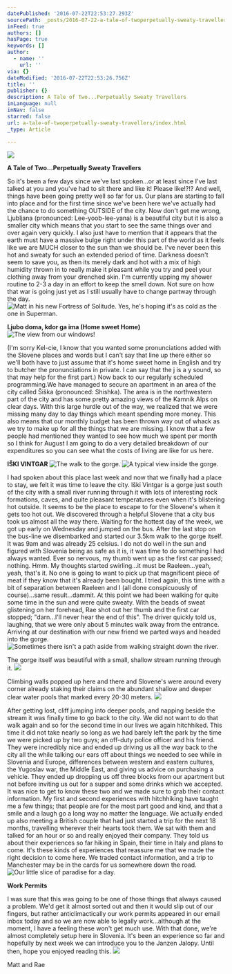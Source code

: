 ```yaml
---
datePublished: '2016-07-22T22:53:27.293Z'
sourcePath: _posts/2016-07-22-a-tale-of-twoperpetually-sweaty-travellers.md
inFeed: true
authors: []
hasPage: true
keywords: []
author:
  - name: ''
    url: ''
via: {}
dateModified: '2016-07-22T22:53:26.756Z'
title: ''
publisher: {}
description: A Tale of Two...Perpetually Sweaty Travellers
inLanguage: null
inNav: false
starred: false
url: a-tale-of-twoperpetually-sweaty-travellers/index.html
_type: Article

---
```

![](https://imgflo.herokuapp.com/graph/vahj1ThiexotieMo/b3d7985202592f4f9e96cd5353e3743d/croprotate.jpg?cropheight=3457&cropwidth=5184&degrees=0&input=https%3A%2F%2Fthe-grid-user-content.s3-us-west-2.amazonaws.com%2F6918ba76-e071-45be-94b9-ef1c5a21b21c.jpg&x=0&y=0)

**A Tale of Two...Perpetually Sweaty Travellers**

So it's been a few days since we've last spoken...or at least since I've last talked at you and you've had to sit there and like it! Please like!?!? And well, things have been going pretty well so far for us. Our plans are starting to fall into place and for the first time since we've been here we've actually had the chance to do something OUTSIDE of the city. Now don't get me wrong, Ljubljana (pronounced: Lee-yoob-lee-yana) is a beautiful city but it is also a smaller city which means that you start to see the same things over and over again very quickly. I also just have to mention that it appears that the earth must have a massive bulge right under this part of the world as it feels like we are MUCH closer to the sun than we should be. I've never been this hot and sweaty for such an extended period of time. Darkness doesn't seem to save you, as then its merely dark and hot with a mix of high humidity thrown in to really make it pleasant while you try and peel your clothing away from your drenched skin. I'm currently upping my shower routine to 2-3 a day in an effort to keep the smell down. Not sure on how that war is going just yet as I still usually have to change partway through the day.
![Matt in his new Fortress of Solitude.  Yes, he's hoping it's as cold as the one in Superman. ](https://the-grid-user-content.s3-us-west-2.amazonaws.com/98fe5c9f-31a5-4078-8394-640514bdc3c5.jpg)

**Ljubo doma, kdor ga ima (Home sweet Home)**
![The view from our windows!](https://the-grid-user-content.s3-us-west-2.amazonaws.com/0058faa3-7c9e-43c2-91a5-dea70f4c2727.jpg)

(I'm sorry Kel-cie, I know that you wanted some pronunciations added with the Slovene places and words but I can't say that line up there either so we'll both have to just assume that it's home sweet home in English and try to butcher the pronunciations in private. I can say that the j is a y sound, so that may help for the first part.) Now back to our regularly scheduled programming.We have managed to secure an apartment in an area of the city called Šiška (pronounced: Shishka). The area is in the northwestern part of the city and has some pretty amazing views of the Kamnik Alps on clear days. With this large hurdle out of the way, we realized that we were missing many day to day things which meant spending more money. This also means that our monthly budget has been thrown way out of whack as we try to make up for all the things that we are missing. I know that a few people had mentioned they wanted to see how much we spent per month so I think for August I am going to do a very detailed breakdown of our expenditures so you can see what the costs of living are like for us here.

**IŠKI VINTGAR**
![The walk to the gorge.  ](https://s3-us-west-2.amazonaws.com/the-grid-img/p/2780b71235ae7d868dc2df47fcee2d03b602d8fe.jpg)
![A typical view inside the gorge.  ](https://s3-us-west-2.amazonaws.com/the-grid-img/p/a672a804a0200222486bb50ddbe33c2a6da22538.jpg)

I had spoken about this place last week and now that we finally had a place to stay, we felt it was time to leave the city. Iški Vintgar is a gorge just south of the city with a small river running through it with lots of interesting rock formations, caves, and quite pleasant temperatures even when it's blistering hot outside. It seems to be the place to escape to for the Slovene's when it gets too hot out. We discovered through a helpful Slovene that a city bus took us almost all the way there. Waiting for the hottest day of the week, we got up early on Wednesday and jumped on the bus. After the last stop on the bus-line we disembarked and started our 3.5km walk to the gorge itself. It was 9am and was already 25 celsius. I do not do well in the sun and figured with Slovenia being as safe as it is, it was time to do something I had always wanted. Ever so nervous, my thumb went up as the first car passed; nothing. Hmm. My thoughts started swirling...it must be Raeleen...yeah, yeah, that's it. No one is going to want to pick up that magnificent piece of meat if they know that it's already been bought. I tried again, this time with a bit of separation between Raeleen and I (all done conspicuously of course)...same result...dammit. At this point we had been walking for quite some time in the sun and were quite sweaty. With the beads of sweat glistening on her forehead, Rae shot out her thumb and the first car stopped; "darn...I'll never hear the end of this". The driver quickly told us, laughing, that we were only about 5 minutes walk away from the entrance. Arriving at our destination with our new friend we parted ways and headed into the gorge.
![Sometimes there isn't a path aside from walking straight down the river.](https://imgflo.herokuapp.com/graph/vahj1ThiexotieMo/2f6f6262d88088bf77489b6efc17a462/croprotate.jpg?cropheight=3457&cropwidth=5184&degrees=0&input=https%3A%2F%2Fthe-grid-user-content.s3-us-west-2.amazonaws.com%2Fb1e1d671-023e-443b-97e0-ee07cd2e75be.jpg&x=0&y=0)

The gorge itself was beautiful with a small, shallow stream running through it.
![](https://s3-us-west-2.amazonaws.com/the-grid-img/p/b788fa0ba7a0bce89b49f6f352e14b242476a941.jpg)

Climbing walls popped up here and there and Slovene's were around every corner already staking their claims on the abundant shallow and deeper clear water pools that marked every 20-30 meters.
![](https://imgflo.herokuapp.com/graph/vahj1ThiexotieMo/6960ad5208902a186010fbf3459ea730/croprotate.jpg?cropheight=5184&cropwidth=3457&degrees=0&input=https%3A%2F%2Fthe-grid-user-content.s3-us-west-2.amazonaws.com%2F9f320357-c181-4431-acd8-ed7a1796b461.jpg&x=0&y=0)

After getting lost, cliff jumping into deeper pools, and napping beside the stream it was finally time to go back to the city. We did not want to do that walk again and so for the second time in our lives we again hitchhiked. This time it did not take nearly so long as we had barely left the park by the time we were picked up by two guys; an off-duty police officer and his friend. They were incredibly nice and ended up driving us all the way back to the city all the while talking our ears off about things we needed to see while in Slovenia and Europe, differences between western and eastern cultures, the Yugoslav war, the Middle East, and giving us advice on purchasing a vehicle. They ended up dropping us off three blocks from our apartment but not before inviting us out for a supper and some drinks which we accepted. It was nice to get to know these two and we made sure to grab their contact information. My first and second experiences with hitchhiking have taught me a few things; that people are for the most part good and kind, and that a smile and a laugh go a long way no matter the language. We actually ended up also meeting a British couple that had just started a trip for the next 18 months, travelling wherever their hearts took them. We sat with them and talked for an hour or so and really enjoyed their company. They told us about their experiences so far hiking in Spain, their time in Italy and plans to come. It's these kinds of experiences that reassure me that we made the right decision to come here. We traded contact information, and a trip to Manchester may be in the cards for us somewhere down the road.
![Our little slice of paradise for a day.  ](https://s3-us-west-2.amazonaws.com/the-grid-img/p/7a2ab37deb147c3608a93969b93f8670d8c1810f.jpg)

**Work Permits**

I was sure that this was going to be one of those things that always caused a problem. We'd get it almost sorted out and then it would slip out of our fingers, but rather anticlimactically our work permits appeared in our email inbox today and so we are now able to legally work...although at the moment, I have a feeling these won't get much use. With that done, we're almost completely setup here in Slovenia. It's been an experience so far and hopefully by next week we can introduce you to the Janzen Jalopy. Until then, hope you enjoyed reading this.
![](https://the-grid-user-content.s3-us-west-2.amazonaws.com/7fc80f8a-632d-4da5-a206-41efd7ffef8e.jpg)

Matt and Rae